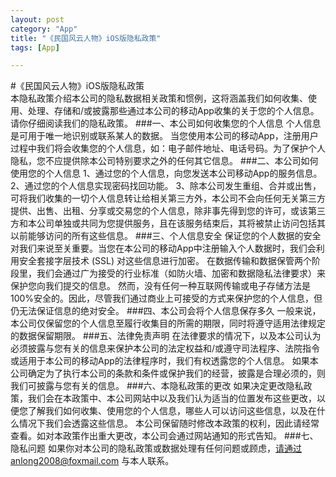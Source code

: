 ```yaml
---
layout: post
category: "App"
title: "《民国风云人物》iOS版隐私政策"
tags: [App]

---
```


 
#《民国风云人物》iOS版隐私政策        
        本隐私政策介绍本公司的隐私数据相关政策和惯例，这将涵盖我们如何收集、使用、处理、存储和/或披露那些通过本公司的移动App收集的关于您的个人信息。请你仔细阅读我们的隐私政策。
###一、本公司如何收集您的个人信息
        个人信息是可用于唯一地识别或联系某人的数据。
        当您使用本公司的移动App，注册用户过程中我们将会收集您的个人信息，如：电子邮件地址、电话号码。为了保护个人隐私，您不应提供除本公司特别要求之外的任何其它信息。
###二、本公司如何使用您的个人信息
        1、通过您的个人信息，向您发送本公司移动App的服务信息。
        2、通过您的个人信息实现密码找回功能。
        3、除本公司发生重组、合并或出售，可将我们收集的一切个人信息转让给相关第三方外，本公司不会向任何无关第三方提供、出售、出租、分享或交易您的个人信息，除非事先得到您的许可，或该第三方和本公司单独或共同为您提供服务，且在该服务结束后，其将被禁止访问包括其以前能够访问的所有这些信息。
###三、个人信息安全
        保证您的个人数据的安全对我们来说至关重要。当您在本公司的移动App中注册输入个人数据时，我们会利用安全套接字层技术 (SSL) 对这些信息进行加密。
        在数据传输和数据保管两个阶段里，我们会通过广为接受的行业标准（如防火墙、加密和数据隐私法律要求）来保护您向我们提交的信息。
        然而，没有任何一种互联网传输或电子存储方法是100%安全的。因此，尽管我们通过商业上可接受的方式来保护您的个人信息，但仍无法保证信息的绝对安全。
###四、本公司会将个人信息保存多久
        一般来说，本公司仅保留您的个人信息至履行收集目的所需的期限，同时将遵守适用法律规定的数据保留期限。
###五、法律免责声明
        在法律要求的情况下，以及本公司认为必须披露与您有关的信息来保护本公司的法定权益和/或遵守司法程序、法院指令或适用于本公司的移动App的法律程序时，我们有权透露您的个人信息。
        如果本公司确定为了执行本公司的条款和条件或保护我们的经营，披露是合理必须的，则我们可披露与您有关的信息。
###六、本隐私政策的更改
        如果决定更改隐私政策，我们会在本政策中、本公司网站中以及我们认为适当的位置发布这些更改，以便您了解我们如何收集、使用您的个人信息，哪些人可以访问这些信息，以及在什么情况下我们会透露这些信息。
        本公司保留随时修改本政策的权利，因此请经常查看。如对本政策作出重大更改，本公司会通过网站通知的形式告知。
###七、隐私问题
        如果你对本公司的隐私政策或数据处理有任何问题或顾虑，请通过anlong2008@foxmail.com 与本人联系。
